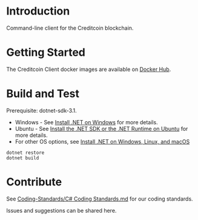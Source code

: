 # Introduction 
Command-line client for the Creditcoin blockchain. 

# Getting Started
The Creditcoin Client docker images are available on [Docker Hub](https://hub.docker.com/r/gluwa/creditcoin-client).

# Build and Test

Prerequisite: dotnet-sdk-3.1.
* Windows - See [Install .NET on Windows](https://docs.microsoft.com/en-us/dotnet/core/install/windows?tabs=netcore31) for more details.
* Ubuntu - See
[Install the .NET SDK or the .NET Runtime on Ubuntu](https://docs.microsoft.com/en-us/dotnet/core/install/linux-ubuntu)
for more details.
* For other OS options, see [Install .NET on Windows, Linux, and macOS](https://docs.microsoft.com/en-us/dotnet/core/install/)

```
dotnet restore
dotnet build
```

# Contribute
See [Coding-Standards/C# Coding Standards.md](https://github.com/gluwa/Coding-Standards/blob/main/C%23%20Coding%20Standards.md) for our coding standards.

Issues and suggestions can be shared here.
